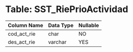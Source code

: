 # Table: SST_RiePrioActividad

| Column Name | Data Type | Nullable |
|-------------|-----------|----------|
| cod_act_rie | char | NO |
| des_act_rie | varchar | YES |
